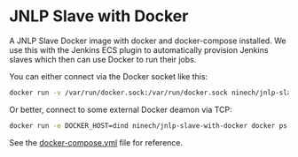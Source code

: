 # JNLP Slave with Docker

A JNLP Slave Docker image with docker and docker-compose installed. We use this with the Jenkins ECS plugin to
automatically provision Jenkins slaves which then can use Docker to run their jobs.

You can either connect via the Docker socket like this:

```sh
docker run -v /var/run/docker.sock:/var/run/docker.sock ninech/jnlp-slave-with-docker docker ps
```

Or better, connect to some external Docker deamon via TCP:

```sh
docker run -e DOCKER_HOST=dind ninech/jnlp-slave-with-docker docker ps
```

See the [docker-compose.yml](docker-compose.yml) file for reference.
